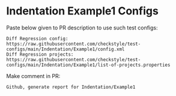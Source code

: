 # Indentation Example1 Configs
Paste below given to PR description to use such test configs:
```
Diff Regression config: https://raw.githubusercontent.com/checkstyle/test-configs/main/Indentation/Example1/config.xml
Diff Regression projects: https://raw.githubusercontent.com/checkstyle/test-configs/main/Indentation/Example1/list-of-projects.properties
```
Make comment in PR:
```
Github, generate report for Indentation/Example1
```
